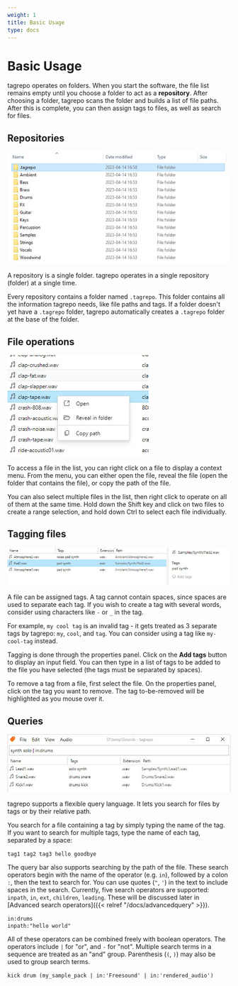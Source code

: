 ```yaml
---
weight: 1
title: Basic Usage
type: docs
---
```


# Basic Usage

tagrepo operates on folders. When you start the software, the file list remains empty until you choose a folder to act as a **repository**. After choosing a folder, tagrepo scans the folder and builds a list of file paths. After this is complete, you can then assign tags to files, as well as search for files.

## Repositories

![Screenshot of a repository in Windows Explorer, demonstrating the automatically-generated `.tagrepo` folder](manual-repository.jpg)

A repository is a single folder. tagrepo operates in a single repository (folder) at a single time.

Every repository contains a folder named `.tagrepo`. This folder contains all the information tagrepo needs, like file paths and tags. If a folder doesn't yet have a `.tagrepo` folder, tagrepo automatically creates a `.tagrepo` folder at the base of the folder.

## File operations

![Screenshot of the the context menu in tagrepo](manual-contextmenu.jpg)

To access a file in the list, you can right click on a file to display a context menu. From the menu, you can either open the file, reveal the file (open the folder that contains the file), or copy the path of the file.

You can also select multiple files in the list, then right click to operate on all of them at the same time. Hold down the Shift key and click on two files to create a range selection, and hold down Ctrl to select each file individually.

## Tagging files

![Screenshot of the properties panel in tagrepo](manual-tagging.jpg)

A file can be assigned tags. A tag cannot contain spaces, since spaces are used to separate each tag. If you wish to create a tag with several words, consider using characters like `-` or `_` in the tag.

For example, `my cool tag` is an invalid tag - it gets treated as 3 separate tags by tagrepo: `my`, `cool`, and `tag`. You can consider using a tag like `my-cool-tag` instead.

Tagging is done through the properties panel. Click on the **Add tags** button to display an input field. You can then type in a list of tags to be added to the file you have selected (the tags must be separated by spaces).

To remove a tag from a file, first select the file. On the properties panel, click on the tag you want to remove. The tag to-be-removed will be highlighted as you mouse over it.

## Queries

![Screenshot of the query bar in tagrepo](manual-query.jpg)

tagrepo supports a flexible query language. It lets you search for files by tags or by their relative path.

You search for a file containing a tag by simply typing the name of the tag. If you want to search for multiple tags, type the name of each tag, separated by a space:

```
tag1 tag2 tag3 hello goodbye
```

The query bar also supports searching by the path of the file. These search operators begin with the name of the operator (e.g. `in`), followed by a colon `:`, then the text to search for. You can use quotes (`"`, `'`) in the text to include spaces in the search. Currently, five search operators are supported: `inpath`, `in`, `ext`, `children`, `leading`. These will be discussed later in [Advanced search operators]({{< relref "/docs/advancedquery" >}}).

```
in:drums
inpath:"hello world"
```

All of these operators can be combined freely with boolean operators. The operators include `|` for "or", and `-` for "not". Multiple search terms in a sequence are treated as an "and" group. Parenthesis (`(`, `)`) may also be used to group search terms.

```
kick drum (my_sample_pack | in:'Freesound' | in:'rendered_audio')
```
